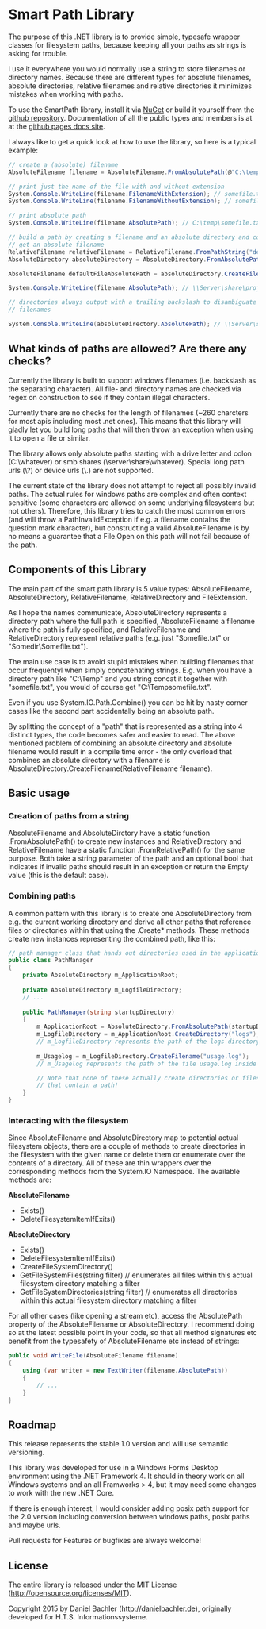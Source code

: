 # Smart Path Library

The purpose of this .NET library is to provide simple, typesafe wrapper classes for filesystem paths, because keeping all your paths as strings is asking for trouble.

I use it everywhere you would normally use a string to store filenames or directory names. Because
there are different types for absolute filenames, absolute directories, relative filenames and 
relative directories it minimizes mistakes when working with paths.

To use the SmartPath library, install it via [NuGet](https://www.nuget.org/packages/HTS.SmartPath/) or build it yourself from the [github repository](https://github.com/danyx23/smartpath). Documentation of all the public types and members is at at the [github pages docs site](http://danyx23.github.io/smartpath/).

I always like to get a quick look at how to use the library, so here is a typical example:

```csharp
// create a (absolute) filename
AbsoluteFilename filename = AbsoluteFilename.FromAbsolutePath(@"C:\temp\somefile.txt");

// print just the name of the file with and without extension
System.Console.WriteLine(filename.FilenameWithExtension); // somefile.txt
System.Console.WriteLine(filename.FilenameWithoutExtension); // somefile

// print absolute path
System.Console.WriteLine(filename.AbsolutePath); // C:\temp\somefile.txt

// build a path by creating a filename and an absolute directory and combining them to
// get an absolute filename
RelativeFilename relativeFilename = RelativeFilename.FromPathString("default.txt");
AbsoluteDirectory absoluteDirectory = AbsoluteDirectory.FromAbsolutePath("\\Server\share\project1");

AbsoluteFilename defaultFileAbsolutePath = absoluteDirectory.CreateFilename(relativeFilename);

System.Console.WriteLine(filename.AbsolutePath); // \\Server\share\project1\default.txt

// directories always output with a trailing backslash to disambiguate their string representation from
// filenames

System.Console.WriteLine(absoluteDirectory.AbsolutePath); // \\Server\share\project1\


```

## What kinds of paths are allowed? Are there any checks?

Currently the library is built to support windows filenames (i.e. backslash as the separating character). 
All file- and directory names are checked via regex on construction to see if they contain illegal characters. 

Currently there are no checks for the length of filenames (~260 charcters for most apis including
most .net ones). This means that this library will gladly let you build long paths that will then throw an exception when using it to open a file or similar.

The library allows only absolute paths starting with a drive letter and colon (C:\whatever) or
smb shares (\\server\share\whatever). Special long path urls (\\?\) or device urls (\\.\) are not supported.

The current state of the library does not attempt to reject all possibly invalid paths. The actual rules for windows paths are complex and often context sensitive (some characters are allowed on some underlying filesystems but not others). Therefore, this library tries to catch the most common errors (and will throw a PathInvalidException if e.g. a filename contains the question mark character), but constructing a valid AbsoluteFilename is by no means a guarantee that a File.Open on this path will not fail because of the path.

## Components of this Library

The main part of the smart path library is 5 value types: AbsoluteFilename, AbsoluteDirectory, RelativeFilename, RelativeDirectory and FileExtension.

As I hope the names communicate, AbsoluteDirectory represents a directory path where the full path is specified, AbsoluteFilename a filename where the path is fully specified, and RelativeFilename and RelativeDirectory represent relative paths (e.g. just "Somefile.txt" or "Somedir\Somefile.txt").

The main use case is to avoid stupid mistakes when building filenames that occur frequentyl when simply concatenating strings. E.g. when you have a directory path like "C:\Temp" and you string concat it together with "somefile.txt", you would of course get "C:\Tempsomefile.txt". 

Even if you use System.IO.Path.Combine() you can be hit by nasty corner cases like the second part accidentally being an absolute path. 

By splitting the concept of a "path" that is represented as a string into 4 distinct types, the code becomes safer and easier to read. The above mentioned problem of combining an absolute directory and absolute filename would result in a compile time error - the only overload that combines an absolute directory with a filename is AbsoluteDirectory.CreateFilename(RelativeFilename filename). 

## Basic usage

### Creation of paths from a string

AbsoluteFilename and AbsoluteDirctory have a static function .FromAbsolutePath() to create new instances and RelativeDirectory and RelativeFilename have a static function .FromRelativePath() for the same purpose. Both take a string parameter of the path and an optional bool that indicates if invalid paths should result in an exception or return the Empty value (this is the default case).

### Combining paths

A common pattern with this library is to create one AbsoluteDirectory from e.g. the current working directory and derive all other paths that reference files or directories within that using the .Create* methods. These methods create new instances representing the combined path, like this:

```csharp
// path manager class that hands out directories used in the application
public class PathManager
{
    private AbsoluteDirectory m_ApplicationRoot;
    
    private AbsoluteDirectory m_LogfileDirectory;
    // ...
    
    public PathManager(string startupDirectory)
    {
        m_ApplicationRoot = AbsoluteDirectory.FromAbsolutePath(startupDirectory);
        m_LogfileDirectory = m_ApplicationRoot.CreateDirectory("logs"); 
		// m_LogfileDirectory represents the path of the logs directory inside the application root
        
		m_Usagelog = m_LogfileDirectory.CreateFilename("usage.log");
		// m_Usagelog represents the path of the file usage.log inside the logs directory

		// Note that none of these actually create directories or files, they are just like string
		// that contain a path!
    }
}
```

### Interacting with the filesystem

Since AbsoluteFilename and AbsoluteDirectory map to potential actual filesystem objects, there are a couple of methods to create directories in the filesystem with the given name or delete them or enumerate over the contents of a directory. All of these are thin wrappers over the corresponding methods from the System.IO Namespace. The available methods are:

**AbsoluteFilename**

 * Exists()
 * DeleteFilesystemItemIfExits()

**AbsoluteDirectory**
 * Exists()
 * DeleteFilesystemItemIfExits()
 * CreateFileSystemDirectory()
 * GetFileSystemFiles(string filter) // enumerates all files within this actual filesystem directory matching a filter
 * GetFileSystemDirectories(string filter) // enumerates all directories within this actual filesystem directory matching a filter

For all other cases (like opening a stream etc), access the AbsolutePath property of the AbsoluteFilename or AbsoluteDirectory. I recommend doing so at the latest possible point in your code, so that all method signatures etc benefit from the typesafety of AbsoluteFilename etc instead of strings:

```csharp
public void WriteFile(AbsoluteFilename filename)
{
	using (var writer = new TextWriter(filename.AbsolutePath))
	{
		// ...
	}
}
```

## Roadmap

This release represents the stable 1.0 version and will use semantic versioning.

This library was developed for use in a Windows Forms Desktop environment using the .NET Framework 4. It should in theory work on all Windows systems and an all Framworks > 4, but it may need some changes to work with the new .NET Core.

If there is enough interest, I would consider adding posix path support for the 2.0 version including conversion between windows paths, posix paths and maybe urls.

Pull requests for Features or bugfixes are always welcome!

## License

The entire library is released under the MIT License (http://opensource.org/licenses/MIT).

Copyright 2015 by Daniel Bachler (http://danielbachler.de), originally developed for H.T.S. Informationssysteme.